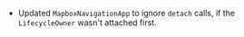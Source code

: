 - Updated `MapboxNavigationApp` to ignore `detach` calls, if the `LifecycleOwner` wasn't attached first.
